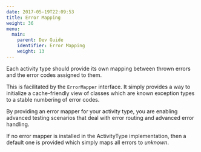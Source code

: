 ```yaml
---
date: 2017-05-19T22:09:53
title: Error Mapping
weight: 36
menu:
  main:
    parent: Dev Guide
    identifier: Error Mapping
    weight: 13
---
```


Each activity type should provide its own mapping between thrown errors and the error codes assigned to them.

This is facilitated by the `ErrorMapper` interface. It simply provides a way to initialize a cache-friendly view
of classes which are known exception types to a stable numbering of error codes.

By providing an error mapper for your activity type, you are enabling advanced testing scenarios that deal with
error routing and advanced error handling.

If no error mapper is installed in the ActivityType implementation, then a default one is provided which simply
maps all errors to _unknown_. 
